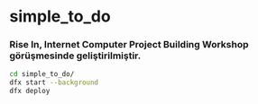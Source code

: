 # simple_to_do
### Rise In, Internet Computer Project Building Workshop görüşmesinde geliştirilmiştir.

```bash
cd simple_to_do/
dfx start --background
dfx deploy
```
